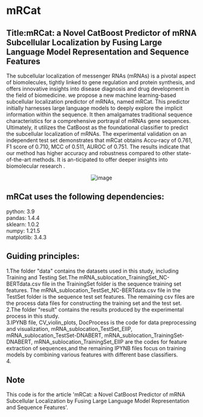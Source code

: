 # mRCat
## Title:mRCat: a Novel CatBoost Predictor of mRNA Subcellular Localization by Fusing Large Language Model Representation and Sequence Features
The subcellular localization of messenger RNAs (mRNAs) is a pivotal aspect of biomolecules, tightly linked to gene regulation and protein synthesis, and offers innovative insights into disease diagnosis and drug development in the field of biomedicine. we propose a new machine learning-based subcellular localization predictor of mRNAs, named mRCat. This predictor initially harnesses large language models to deeply explore the implicit information within the sequence. It then amalgamates traditional sequence characteristics for a comprehensive portrayal of mRNAs gene sequences. Ultimately, it utilizes the CatBoost as the foundational classifier to predict the subcellular localization of mRNAs. The experimental validation on an independent test set demonstrates that mRCat obtains Accu-racy of 0.761, F1 score of 0.710, MCC of 0.511, AUROC of 0.751. The results indicate that our method has higher accuracy and robustness compared to other state-of-the-art methods. It is an-ticipated to offer deeper insights into biomolecular research
.<div align=center>![image](https://github.com/YangL-Coder/mRCat/assets/168099551/d80aa277-7d54-4bcd-9974-9cf91ae834f9s)</div>
## mRCat uses the following dependencies:<br>
python: 3.9<br>
pandas: 1.4.4<br>
sklearn: 1.0.2<br>
numpy: 1.21.5<br>
matplotlib: 3.4.3<br>
## Guiding principles:<br>
1.The folder "data" contains the datasets used in this study, including Training and Testing Set.The mRNA_sublocation_TrainingSet_NC-BERTdata.csv file in the TrainingSet folder is the sequence training set features. The mRNA_sublocation_TestSet_NC-BERTdata.csv file in the TestSet folder is the sequence test set features. The remaining csv files are the process data files for constructing the training set and the test set.<br>
2.The folder "result" contains the results produced by the experimental process in this study.<br>
3.IPYNB file, CV_violin_plots, DocProcess is the code for data preprocessing and visualization, mRNA_sublocation_TestSet_EIIP, mRNA_sublocation_TestSet-DNABERT, mRNA_sublocation_TrainingSet-DNABERT, mRNA_sublocation_TrainingSet_EIIP are the codes for feature extraction of sequences,and the remaining IPYNB files focus on training models by combining various features with different base classifiers.<br>
4.
## Note<br>
This code is for the article 'mRCat: a Novel CatBoost Predictor of mRNA Subcellular Localization by Fusing Large Language Model Representation and Sequence Features'.
